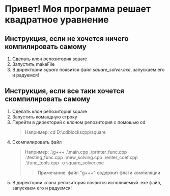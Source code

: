 # Привет! Моя программа решает квадратное уравнение
## Инструкция, если не хочется ничего компилировать самому
1. Сделать клон репозитория square
2. Запустить makeFile
3. В директории *square* появится файл *square_solver.exe*, запускаем его и радуемся!

## Инструкция, если все таки хочется скомпилировать самому
1. Сделать клон репозитория square
2. Запустить командную строку
3. Перейти в директорий с клоном репозитория с помошью cd
   > Например: cd D:\cdblockscpp\square
4. Скомпилировать файл
   > Например: .\g+++ .\main.cpp .\printer_func.cpp .\testing_func.cpp .\new_solving.cpp .\enter_coef.cpp .\func_tools.cpp -o square_solver.exe
   > > Примечание: файл "g+++" содержит флаги компиляции
5. В директории клона репозитория появится исполняемый .exe файл, запускаем его и радуемся! 
